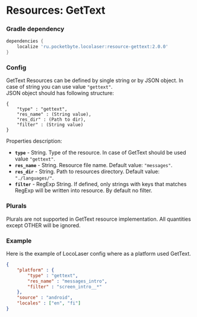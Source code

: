 # Resources: GetText

### Gradle dependency
```gradle
dependencies {
    localize 'ru.pocketbyte.locolaser:resource-gettext:2.0.0'
}
```

### Config
GetText Resources can be defined by single string or by JSON object. In case of string you can use value `"gettext"`.<br>
JSON object should has following structure:
```
{
    "type" : "gettext",
    "res_name" : (String value),
    "res_dir" : (Path to dir),
    "filter" : (String value)
}
```
Properties description:<br>
- **`type`** - String. Type of the resource. In case of GetText should be used value `"gettext"`.
- **`res_name`** - String. Resource file name. Default value: `"messages"`.
- **`res_dir`** - String. Path to resources directory. Default value: `"./languages/"`.
- **`filter`** - RegExp String. If defined, only strings with keys that matches RegExp will be written into resource. By default no filter.

### Plurals
Plurals are not supported in GetText resource implementation. All quantities except OTHER will be ignored.

### Example
Here is the example of LocoLaser config where as a platform used GetText.
```json
{
    "platform" : {
        "type" : "gettext",
        "res_name" : "messages_intro",
        "filter" : "screen_intro__*"
    },
    "source" : "android",
    "locales" : ["en", "fi"]
}
```